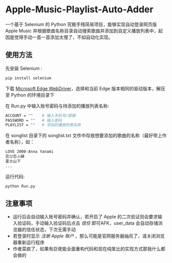 # Apple-Music-Playlist-Auto-Adder
一个基于 Selenium 的 Python 究极手残简易项目，能够实现自动登录网页版 Apple Music 并根据歌曲名称目录自动搜索歌曲并添加到自定义播放列表中，起因是觉得手动一首一首添加太慢了，不如自动化实现。

## 使用方法
先安装 Selenium :
```bash
pip install selenium
```
下载 [Microsoft Edge WebDriver](https://github.com/XinJingHao/Q-learning)，选择和当前 Edge 版本相同的驱动版本，解压至 Python 的环境目录下<br>

在 Run.py 中输入账号密码与待添加的播放列表名称:
```bash
ACCOUNT = ""    # 输入手机号/邮箱
PASSWORD = ""   # 输入密码
PLAYLIST = ""   # 添加的播放列表名称
```

在 songlist 目录下的 songlist.txt 文件中存放想要添加的歌曲的名称（最好带上作者名称），如：
```bash
LOVE 2000-Anna Yanami
恋ひ恋ふ縁
富士山下
...
```

运行代码:
```bash
python Run.py
```

## 注意事项
* 运行后会自动输入账号密码并确认，若开启了 Apple 的二次验证则会要求输入验证码，手动输入验证码后点击 *信任* 即可AFK，user_data 会自动存储浏览器的信任状态，下次无需手动
* 若登录时显示 *注册 Apple 账户* ，那么可能是官网服务器抽风了，请关闭浏览器重新运行程序
* 作者菜疯了，如果有巨佬能全面重构代码和现在纯笨比的实现方式那我什么都会做的
